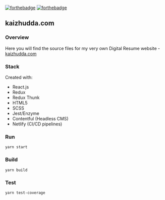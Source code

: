 [![forthebadge](https://forthebadge.com/images/badges/built-with-love.svg)](https://forthebadge.com)
[![forthebadge](https://forthebadge.com/images/badges/60-percent-of-the-time-works-every-time.svg)](https://forthebadge.com)

## kaizhudda.com

### Overview

Here you will find the source files for my very own Digital Resume website - [kaizhudda.com](https://kaizhudda.com)

### Stack

Created with: 
* React.js 
* Redux
* Redux Thunk
* HTML5 
* SCSS 
* Jest/Enzyme
* Contentful (Headless CMS)
* Netlify (CI/CD pipelines)

### Run

```yarn start```

### Build

```yarn build```

### Test

```yarn test-coverage```
